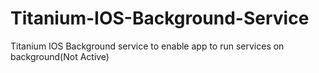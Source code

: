 # Titanium-IOS-Background-Service
Titanium IOS Background service to enable app to run services on background(Not Active)
